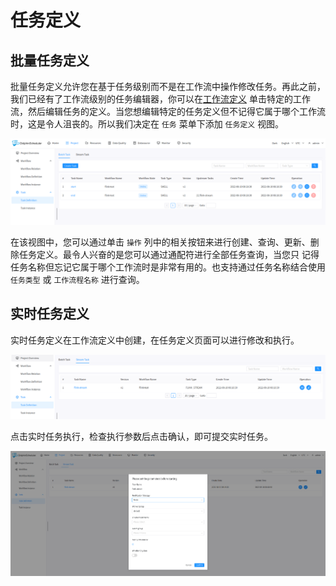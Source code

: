 # 任务定义

## 批量任务定义

批量任务定义允许您在基于任务级别而不是在工作流中操作修改任务。再此之前，我们已经有了工作流级别的任务编辑器，你可以在[工作流定义](workflow-definition.md)
单击特定的工作流，然后编辑任务的定义。当您想编辑特定的任务定义但不记得它属于哪个工作流时，这是令人沮丧的。所以我们决定在 `任务` 菜单下添加 `任务定义` 视图。

![task-definition](../../../../img/new_ui/dev/project/batch-task-definition.png)

在该视图中，您可以通过单击 `操作` 列中的相关按钮来进行创建、查询、更新、删除任务定义。最令人兴奋的是您可以通过通配符进行全部任务查询，当您只
记得任务名称但忘记它属于哪个工作流时是非常有用的。也支持通过任务名称结合使用 `任务类型` 或 `工作流程名称` 进行查询。

## 实时任务定义

实时任务定义在工作流定义中创建，在任务定义页面可以进行修改和执行。

![task-definition](../../../../img/new_ui/dev/project/stream-task-definition.png)

点击实时任务执行，检查执行参数后点击确认，即可提交实时任务。

![task-definition](../../../../img/new_ui/dev/project/stream-task-execute.png)

